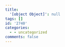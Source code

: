 ```yaml
---
title:
  '[object Object]': null
tags: []
id: '2740'
categories:
  - - uncategorized
comments: false
---
```

